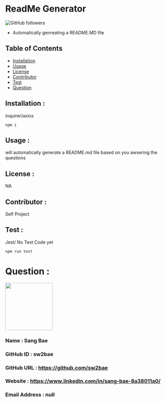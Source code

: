 
# __ReadMe Generator__
![GitHub followers](https://img.shields.io/github/followers/sw2bae?style=for-the-badge)
* Automatically genreating a README.MD file

## Table of Contents  
* [Installation](#installation)               
* [Usage](#usage)                    
* [License](#license)                      
* [Contributor](#contributor)                 
* [Test](#test)
* [Question](#question) 
## Installation :               
inquirer/axios
```  
npm i
```
## Usage :                   
will automatically generate a README.md file based on you awsering the questions
## License :                    
NA
## Contributor :              
Self Project
## Test :                      
Jest/ No Test Code yet
```  
npm run test
```
# __Question__ :
<img width="150" src="https://avatars0.githubusercontent.com/u/60491242?v=4">

### Name                     : Sang Bae
### GitHub ID                : sw2bae
### GitHub URL               : https://github.com/sw2bae
### Website                  : https://www.linkedin.com/in/sang-bae-8a38011a0/
### Email Address            : null
